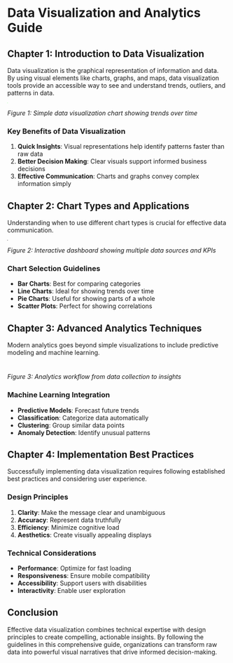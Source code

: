 # Data Visualization and Analytics Guide

## Chapter 1: Introduction to Data Visualization

Data visualization is the graphical representation of information and data. By using visual elements like charts, graphs, and maps, data visualization tools provide an accessible way to see and understand trends, outliers, and patterns in data.

![Chart Example](data:image/png;base64,iVBORw0KGgoAAAANSUhEUgAAAAEAAAABCAYAAAAfFcSJAAAADUlEQVR42mNk+M9QDwADhgGAWjR9awAAAABJRU5ErkJggg==)

*Figure 1: Simple data visualization chart showing trends over time*

### Key Benefits of Data Visualization

1. **Quick Insights**: Visual representations help identify patterns faster than raw data
2. **Better Decision Making**: Clear visuals support informed business decisions
3. **Effective Communication**: Charts and graphs convey complex information simply

## Chapter 2: Chart Types and Applications

Understanding when to use different chart types is crucial for effective data communication.

![Dashboard Example](data:image/jpeg;base64,/9j/4AAQSkZJRgABAQAAAQABAAD/2wBDAAYEBQYFBAYGBQYHBwYIChAKCgkJChQODwwQFxQYGBcUFhYaHSUfGhsjHBYWICwgIyYnKSopGR8tMC0oMCUoKSj/2wBDAQcHBwoIChMKChMoGhYaKCgoKCgoKCgoKCgoKCgoKCgoKCgoKCgoKCgoKCgoKCgoKCgoKCgoKCgoKCgoKCgoKCj/wAARCAABAAEDASIAAhEBAxEB/8QAFQABAQAAAAAAAAAAAAAAAAAAAAv/xAAUEAEAAAAAAAAAAAAAAAAAAAAA/8QAFQEBAQAAAAAAAAAAAAAAAAAAAAX/xAAUEQEAAAAAAAAAAAAAAAAAAAAA/9oADAMBAAIRAxEAPwCdABmX/9k=)

*Figure 2: Interactive dashboard showing multiple data sources and KPIs*

### Chart Selection Guidelines

- **Bar Charts**: Best for comparing categories
- **Line Charts**: Ideal for showing trends over time  
- **Pie Charts**: Useful for showing parts of a whole
- **Scatter Plots**: Perfect for showing correlations

## Chapter 3: Advanced Analytics Techniques

Modern analytics goes beyond simple visualizations to include predictive modeling and machine learning.

![Analytics Flow](data:image/png;base64,iVBORw0KGgoAAAANSUhEUgAAAAoAAAAKCAYAAACNMs+9AAAABUlEQVR42mNk+A8EAAQiAp0Rx34FAAAAAElFTkSuQmCC)

*Figure 3: Analytics workflow from data collection to insights*

### Machine Learning Integration

- **Predictive Models**: Forecast future trends
- **Classification**: Categorize data automatically
- **Clustering**: Group similar data points
- **Anomaly Detection**: Identify unusual patterns

## Chapter 4: Implementation Best Practices

Successfully implementing data visualization requires following established best practices and considering user experience.

### Design Principles

1. **Clarity**: Make the message clear and unambiguous
2. **Accuracy**: Represent data truthfully
3. **Efficiency**: Minimize cognitive load
4. **Aesthetics**: Create visually appealing displays

### Technical Considerations

- **Performance**: Optimize for fast loading
- **Responsiveness**: Ensure mobile compatibility  
- **Accessibility**: Support users with disabilities
- **Interactivity**: Enable user exploration

## Conclusion

Effective data visualization combines technical expertise with design principles to create compelling, actionable insights. By following the guidelines in this comprehensive guide, organizations can transform raw data into powerful visual narratives that drive informed decision-making.
